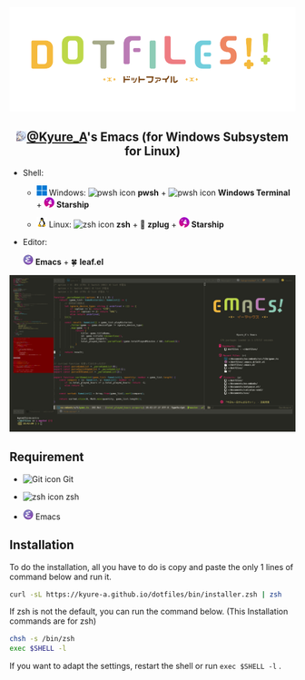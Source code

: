 ![banner](./assets/banner.png)

<div align="center">
	<h2>
		<img alt="Kyure_A icon" width="18px" src="https://github.com/Kyure-A/avatar/blob/master/kyure_a.jpg?raw=true"><a href="https://twitter.com/kyureq">@Kyure_A</a>'s Emacs (for Windows Subsystem for Linux)
	</h2>
</div>

- Shell:
	- <img alt="Windows Icon" width="18px" src="https://raw.githubusercontent.com/github/explore/379d49236d826364be968345e0a085d044108cff/topics/windows/windows.png" /> Windows: <img alt="pwsh icon" width="18px" src="https://learn.microsoft.com/ja-jp/powershell/media/index/ps_black_128.svg"> **pwsh** + <img alt="pwsh icon" width="18px" src="https://upload.wikimedia.org/wikipedia/commons/5/51/Windows_Terminal_logo.svg"> **Windows Terminal** + <img alt="Starship icon" width="18px" src="https://raw.githubusercontent.com/starship/starship/master/media/icon.png"> **Starship**
	
	- <img alt="Linux Icon" width="18px" src="https://raw.githubusercontent.com/github/explore/80688e429a7d4ef2fca1e82350fe8e3517d3494d/topics/linux/linux.png" /> Linux: <img alt="zsh icon" width="18px" src="https://www.zsh.org/favicon.ico"> **zsh** + 🌺 **zplug** + <img alt="Starship icon" width="18px" src="https://raw.githubusercontent.com/starship/starship/master/media/icon.png"> **Starship**

- Editor:

  <img alt="Emacs Icon" width="18px" src="https://raw.githubusercontent.com/github/explore/80688e429a7d4ef2fca1e82350fe8e3517d3494d/topics/emacs/emacs.png" /> **Emacs** + 🍀 **leaf.el**

![Emacs Screen Shot](./assets/emacs_screenshot.png)

## Requirement
- <img alt="Git icon" width="18px" src="https://git-scm.com/favicon.ico"> Git
  
- <img alt="zsh icon" width="18px" src="https://www.zsh.org/favicon.ico"> zsh

- <img alt="Emacs Icon" width="18px" src="https://raw.githubusercontent.com/github/explore/80688e429a7d4ef2fca1e82350fe8e3517d3494d/topics/emacs/emacs.png" /> Emacs

## Installation

To do the installation, all you have to do is copy and paste the only 1 lines of command below and run it.

```zsh
curl -sL https://kyure-a.github.io/dotfiles/bin/installer.zsh | zsh
```

If zsh is not the default, you can run the command below. (This Installation commands are for zsh)

```zsh
chsh -s /bin/zsh
exec $SHELL -l
```

If you want to adapt the settings, restart the shell or run `exec $SHELL -l` .
